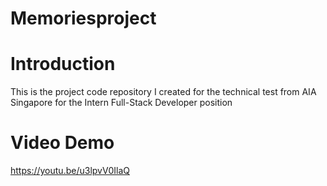 # Memoriesproject
# Introduction
This is the project code repository I created for the technical test from AIA Singapore for the Intern Full-Stack Developer position
# Video Demo
https://youtu.be/u3lpvV0IlaQ
